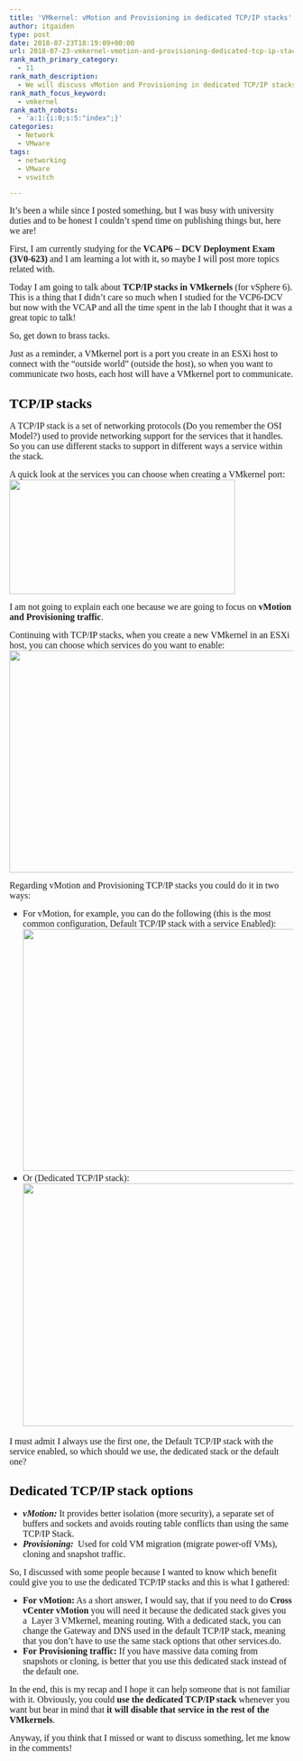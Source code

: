 ```yaml
---
title: 'VMkernel: vMotion and Provisioning in dedicated TCP/IP stacks'
author: itgaiden
type: post
date: 2018-07-23T18:19:09+00:00
url: 2018-07-23-vmkernel-vmotion-and-provisioning-dedicated-tcp-ip-stacks
rank_math_primary_category:
  - 11
rank_math_description:
  - We will discuss vMotion and Provisioning in dedicated TCP/IP stacks. It can help you to decide which TCP/IP stack to use when configuring your network.
rank_math_focus_keyword:
  - vmkernel
rank_math_robots:
  - 'a:1:{i:0;s:5:"index";}'
categories:
  - Network
  - VMware
tags:
  - networking
  - VMware
  - vswitch

---
```

<span style="font-size: 16px; font-family: Nunito;">It’s been a while since I posted something, but I was busy with university duties and to be honest I couldn’t spend time on publishing things but, here we are!</span>

<span style="font-size: 16px; font-family: Nunito;">First, I am currently studying for the <strong>VCAP6 &#8211; DCV Deployment Exam (3V0-623) </strong>and I am learning a lot with it, so maybe I will post more topics related with.</span>

<span style="font-size: 16px; font-family: Nunito;">Today I am going to talk about <strong>TCP/IP stacks in VMkernels </strong>(for vSphere 6). This is a thing that I didn’t care so much when I studied for the VCP6-DCV but now with the VCAP and all the time spent in the lab I thought that it was a great topic to talk!</span>

<span style="font-size: 16px; font-family: Nunito;">So, get down to brass tacks.</span>

<span style="font-size: 16px; font-family: Nunito;">Just as a reminder, a VMkernel port is a port you create in an ESXi host to connect with the “outside world” (outside the host), so when you want to communicate two hosts, each host will have a VMkernel port to communicate.</span>

## <span style="font-size: 24px; font-family: Nunito; color: #000000;">TCP/IP stacks</span>

<span style="font-size: 16px; font-family: Nunito;">A TCP/IP stack is a set of networking protocols (Do you remember the OSI Model?) used to provide networking support for the services that it handles. So you can use different stacks to support in different ways a service within the stack.</span>

<span style="font-size: 16px; font-family: Nunito;">A quick look at the services you can choose when creating a VMkernel port:<img loading="lazy" class="alignnone size-full wp-image-137" src="http://wp.docker.localhost:8000/wp-content/uploads/2018/07/services_vmk-1.png" alt="" width="400" height="203" srcset="http://wp.docker.localhost:8000/wp-content/uploads/2018/07/services_vmk-1.png 400w, http://wp.docker.localhost:8000/wp-content/uploads/2018/07/services_vmk-1-300x152.png 300w" sizes="(max-width: 400px) 100vw, 400px" /></span>

<span style="font-size: 16px; font-family: Nunito;">I am not going to explain each one because we are going to focus on <strong>vMotion and Provisioning traffic</strong>.<br /> </span>

<span style="font-size: 16px; font-family: Nunito;">Continuing with TCP/IP stacks, when you create a new VMkernel in an ESXi host, you can choose which services do you want to enable:  <img loading="lazy" class="alignnone wp-image-136" src="http://wp.docker.localhost:8000/wp-content/uploads/2018/07/addNW-1.png" alt="" width="599" height="394" srcset="http://wp.docker.localhost:8000/wp-content/uploads/2018/07/addNW-1.png 647w, http://wp.docker.localhost:8000/wp-content/uploads/2018/07/addNW-1-300x198.png 300w" sizes="(max-width: 599px) 100vw, 599px" /></span>

<span style="font-size: 16px; font-family: Nunito;">Regarding vMotion and Provisioning TCP/IP stacks you could do it in two ways:</span>

<ul style="list-style-type: square;">
  <li>
    <span style="font-size: 16px; font-family: Nunito;">For vMotion, for example, you can do the following (this is the most common configuration, Default TCP/IP stack with a service Enabled):<img loading="lazy" class="alignnone size-full wp-image-138" src="http://wp.docker.localhost:8000/wp-content/uploads/2018/07/vmkopt1-1.png" alt="" width="649" height="429" srcset="http://wp.docker.localhost:8000/wp-content/uploads/2018/07/vmkopt1-1.png 649w, http://wp.docker.localhost:8000/wp-content/uploads/2018/07/vmkopt1-1-300x198.png 300w" sizes="(max-width: 649px) 100vw, 649px" /></span>
  </li>
  <li>
    <span style="font-size: 16px; font-family: Nunito;">Or (Dedicated TCP/IP stack):<img loading="lazy" class="alignnone size-full wp-image-135" src="http://wp.docker.localhost:8000/wp-content/uploads/2018/07/vmkopt2-1.png" alt="" width="654" height="431" srcset="http://wp.docker.localhost:8000/wp-content/uploads/2018/07/vmkopt2-1.png 654w, http://wp.docker.localhost:8000/wp-content/uploads/2018/07/vmkopt2-1-300x198.png 300w" sizes="(max-width: 654px) 100vw, 654px" /></span>
  </li>
</ul>

<span style="font-size: 16px; font-family: Nunito;">I must admit I always use the first one, the Default TCP/IP stack with the service enabled, so which should we use, the dedicated stack or the default one?</span>

## <span style="font-size: 24px; font-family: Nunito; color: #000000;">Dedicated TCP/IP stack options</span>

  * <span style="font-size: 16px; font-family: Nunito;"><strong><em>vMotion:</em> </strong>It provides better isolation (more security), a separate set of buffers and sockets and avoids routing table conflicts than using the same TCP/IP Stack.</span>
  * <span style="font-size: 16px; font-family: Nunito;"><strong><em>Provisioning:</em> </strong> Used for cold VM migration (migrate power-off VMs), cloning and snapshot traffic.</span>

<span style="font-size: 16px; font-family: Nunito;">So, I discussed with some people because I wanted to know which benefit could give you to use the dedicated TCP/IP stacks and this is what I gathered:<br /> </span>

  * <span style="font-size: 16px; font-family: Nunito;"><strong>For vMotion:</strong> As a short answer, I would say, that if you need to do <strong>Cross vCenter vMotion</strong> you will need it because the dedicated stack gives you a  Layer 3 VMkernel, meaning routing. With a dedicated stack, you can change the Gateway and DNS used in the default TCP/IP stack, meaning that you don&#8217;t have to use the same stack options that other services.do.</span>
  * <span style="font-size: 16px; font-family: Nunito;"><strong>For Provisioning traffic:</strong> If you have massive data coming from snapshots or cloning, is better that you use this dedicated stack instead of the default one.</span>

<span style="font-size: 16px; font-family: Nunito;">In the end, this is my recap and I hope it can help someone that is not familiar with it. Obviously, you could <strong>use the dedicated TCP/IP stack</strong> whenever you want but bear in mind that <strong>it will disable that service in the rest of the VMkernels</strong>.<br /> </span>

<span style="font-size: 16px; font-family: Nunito;">Anyway, if you think that I missed or want to discuss something, let me know in the comments!</span>